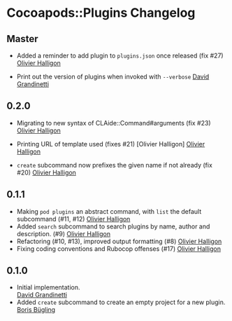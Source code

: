 # Cocoapods::Plugins Changelog

## Master

* Added a reminder to add plugin to `plugins.json` once released (fix #27)
  [Olivier Halligon](https://github.com/AliSoftware)

* Print out the version of plugins when invoked with `--verbose`
  [David Grandinetti](https://github.com/dbgrandi)

## 0.2.0

* Migrating to new syntax of CLAide::Command#arguments (fix #23)
  [Olivier Halligon](https://github.com/AliSoftware)

* Printing URL of template used (fixes #21)  [Olivier Halligon]
  [Olivier Halligon](https://github.com/AliSoftware)

* `create` subcommand now prefixes the given name if not already (fix #20)
  [Olivier Halligon](https://github.com/AliSoftware)

## 0.1.1

* Making `pod plugins` an abstract command, with `list` the default subcommand (#11, #12)
  [Olivier Halligon](https://github.com/AliSoftware)
* Added `search` subcommand to search plugins by name, author and description. (#9)
  [Olivier Halligon](https://github.com/AliSoftware)
* Refactoring (#10, #13), improved output formatting (#8)
  [Olivier Halligon](https://github.com/AliSoftware)
* Fixing coding conventions and Rubocop offenses (#17)
  [Olivier Halligon](https://github.com/AliSoftware)

## 0.1.0

* Initial implementation.  
  [David Grandinetti](https://github.com/dbgrandi)
* Added `create` subcommand to create an empty project for a new plugin.
  [Boris Bügling](https://github.com/neonichu)

